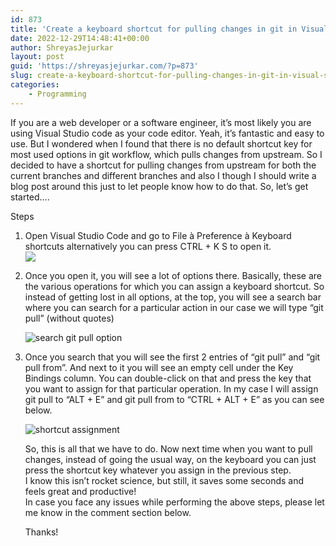 ```yaml
---
id: 873
title: 'Create a keyboard shortcut for pulling changes in git in Visual Studio Code'
date: 2022-12-29T14:48:41+00:00
author: ShreyasJejurkar
layout: post
guid: 'https://shreyasjejurkar.com/?p=873'
slug: create-a-keyboard-shortcut-for-pulling-changes-in-git-in-visual-studio-code
categories:
    - Programming
---
```


If you are a web developer or a software engineer, it’s most likely you are using Visual Studio code as your code editor. Yeah, it’s fantastic and easy to use. But I wondered when I found that there is no default shortcut key for most used options in git workflow, which pulls changes from upstream. So I decided to have a shortcut for pulling changes from upstream for both the current branches and different branches and also I though I should write a blog post around this just to let people know how to do that. So, let’s get started….

Steps

1. Open Visual Studio Code and go to File à Preference à Keyboard shortcuts alternatively you can press CTRL + K S to open it.  
    ![](https://i0.wp.com/shreyasjejurkar.com/wp-content/uploads/2022/12/KeyboardShortcut-1.png?resize=700%2C692&ssl=1)
2. Once you open it, you will see a lot of options there. Basically, these are the various operations for which you can assign a keyboard shortcut. So instead of getting lost in all options, at the top, you will see a search bar where you can search for a particular action in our case we will type “git pull” (without quotes)  
      
    ![search git pull option ](https://i0.wp.com/shreyasjejurkar.com/wp-content/uploads/2022/12/SearchGitPull-1.png?resize=603%2C229&ssl=1)
3. Once you search that you will see the first 2 entries of “git pull” and “git pull from”. And next to it you will see an empty cell under the Key Bindings column. You can double-click on that and press the key that you want to assign for that particular operation. In my case I will assign git pull to “ALT + E” and git pull from to “CTRL + ALT + E” as you can see below.  
      
    ![shortcut assignment](https://i0.wp.com/shreyasjejurkar.com/wp-content/uploads/2022/12/ShortcutAssignment-1.png?resize=603%2C77&ssl=1)  
      
      
    So, this is all that we have to do. Now next time when you want to pull changes, instead of going the usual way, on the keyboard you can just press the shortcut key whatever you assign in the previous step.  
    I know this isn’t rocket science, but still, it saves some seconds and feels great and productive!  
    In case you face any issues while performing the above steps, please let me know in the comment section below.  
      
      
      
      
    Thanks!